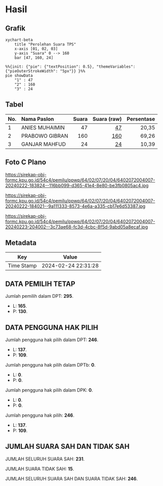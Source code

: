 # Hasil

## Grafik

```mermaid
xychart-beta
    title "Perolehan Suara TPS"
    x-axis [01, 02, 03]
    y-axis "Suara" 0 --> 160
    bar [47, 160, 24]
```

```mermaid
%%{init: {"pie": {"textPosition": 0.5}, "themeVariables": {"pieOuterStrokeWidth": "5px"}} }%%
pie showData
    "1" : 47
    "2" : 160
    "3" : 24
```

## Tabel

| No. | Nama Paslon    | Suara | Suara (raw) | Persentase |
|:--- |:-------------- | -----:| -----------:| ----------:|
| 1   | ANIES MUHAIMIN | 47    | [47][p-1]   | 20,35      |
| 2   | PRABOWO GIBRAN | 160   | [160][p-2]  | 69,26      |
| 3   | GANJAR MAHFUD  | 24    | [24][p-3]   | 10,39      |


[p-1]: https://github.com/gigit-pemilu/pemilu-2024-64-kalimantan-timur/blob/main/pilpres/hitung-suara/sub/64-kalimantan-timur/sub/02-kutai-kartanegara/sub/07-sebulu/sub/2004-sebulu-ulu/sub/007-tps/sub/paslon-1.txt
[p-2]: https://github.com/gigit-pemilu/pemilu-2024-64-kalimantan-timur/blob/main/pilpres/hitung-suara/sub/64-kalimantan-timur/sub/02-kutai-kartanegara/sub/07-sebulu/sub/2004-sebulu-ulu/sub/007-tps/sub/paslon-2.txt
[p-3]: https://github.com/gigit-pemilu/pemilu-2024-64-kalimantan-timur/blob/main/pilpres/hitung-suara/sub/64-kalimantan-timur/sub/02-kutai-kartanegara/sub/07-sebulu/sub/2004-sebulu-ulu/sub/007-tps/sub/paslon-3.txt

## Foto C Plano

https://sirekap-obj-formc.kpu.go.id/54c4/pemilu/ppwp/64/02/07/20/04/6402072004007-20240222-183824--116bb099-d365-41e4-8e80-be3fb0805ac4.jpg

https://sirekap-obj-formc.kpu.go.id/54c4/pemilu/ppwp/64/02/07/20/04/6402072004007-20240222-184021--9a111333-8573-4e6a-a335-cb17e6d53387.jpg

https://sirekap-obj-formc.kpu.go.id/54c4/pemilu/ppwp/64/02/07/20/04/6402072004007-20240223-204002--3c73ae68-fc3d-4cbc-8f5d-9abd05a8ecaf.jpg


## Metadata

| Key        | Value               |
| ---------- | ------------------- |
| Time Stamp | 2024-02-24 22:31:28 |


## DATA PEMILIH TETAP

Jumlah pemilih dalam DPT: **295**.
 * L: **165**.
 * P: **130**.

## DATA PENGGUNA HAK PILIH

Jumlah pengguna hak pilih dalam DPT: **246**.
 * L: **137**.
 * P: **109**.

Jumlah pengguna hak pilih dalam DPTb: **0**.
 * L: **0**.
 * P: **0**.

Jumlah pengguna hak pilih dalam DPK: **0**.
 * L: **0**.
 * P: **0**.

Jumlah pengguna hak pilih: **246**.
 * L: **137**.
 * P: **109**.

## JUMLAH SUARA SAH DAN TIDAK SAH

JUMLAH SELURUH SUARA SAH: **231**.

JUMLAH SUARA TIDAK SAH: **15**.

JUMLAH SELURUH SUARA SAH DAN SUARA TIDAK SAH: **246**.


